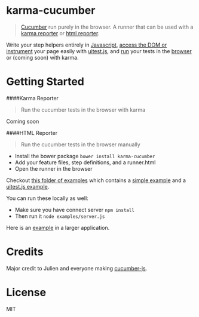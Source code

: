 # karma-cucumber

> [Cucumber](https://github.com/cucumber/cucumber-js) run purely in the browser. A runner that can be used with a [karma reporter](#karma-reporter) or [html reporter](#html-reporter).


Write your step helpers entirely in [Javascript](https://github.com/jperl/karma-cucumber/blob/master/examples/uitest/features/step_definitions/myStepDefinitions.js), [access the DOM or instrument](https://github.com/jperl/karma-cucumber/blob/master/examples/uitest/features/step_definitions/myStepDefinitions.js#L20) your page easily with [uitest.js](https://github.com/tigbro/uitest.js), and [run](http://jperl.github.com/karma-cucumber/examples/uitest/CucumberFeatureRunner.html) your tests in the [browser](https://github.com/jperl/karma-cucumber/blob/master/examples/uitest/CucumberFeatureRunner.html) or (coming soon) with karma.

# Getting Started 

####Karma Reporter

> Run the cucumber tests in the browser with karma

Coming soon

####HTML Reporter

> Run the cucumber tests in the browser manually

- Install the bower package `bower install karma-cucumber`
- Add your feature files, step definitions, and a runner.html
- Open the runner in the browser

Checkout [this folder of examples](https://github.com/jperl/karma-cucumber/tree/master/examples) which contains a [simple example](http://jperl.github.com/karma-cucumber/examples/simple/CucumberFeatureRunner.html) and a [uitest.js example](http://jperl.github.com/karma-cucumber/examples/uitest/CucumberFeatureRunner.html). 

You can run these locally as well:

- Make sure you have connect server `npm install`
- Then run it `node examples/server.js`

Here is an [example](https://github.com/jperl/angular-jquery-mobile/tree/master/test/features) in a larger application.

# Credits

Major credit to Julien and everyone making [cucumber-js](https://github.com/cucumber/cucumber-js).

# License

MIT
